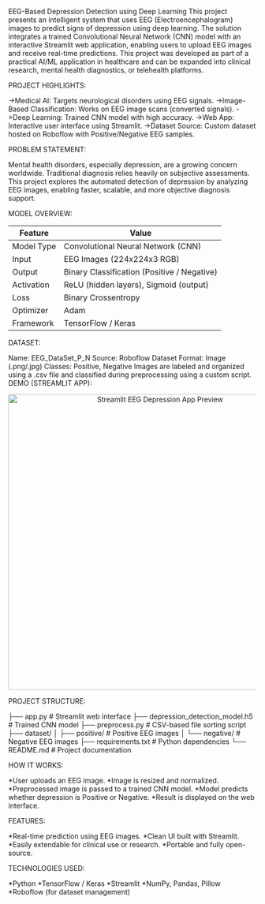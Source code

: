 EEG-Based Depression Detection using Deep Learning 
This project presents an intelligent system that uses EEG (Electroencephalogram) images to predict signs of depression using deep learning. The solution integrates a trained Convolutional Neural Network (CNN) model with an interactive Streamlit web application, enabling users to upload EEG images and receive real-time predictions.
This project was developed as part of a practical AI/ML application in healthcare and can be expanded into clinical research, mental health diagnostics, or telehealth platforms.

PROJECT HIGHLIGHTS:

->Medical AI: Targets neurological disorders using EEG signals.
->Image-Based Classification: Works on EEG image scans (converted signals).
->Deep Learning: Trained CNN model with high accuracy.
->Web App: Interactive user interface using Streamlit.
->Dataset Source: Custom dataset hosted on Roboflow with Positive/Negative EEG samples.

PROBLEM STATEMENT:

Mental health disorders, especially depression, are a growing concern worldwide. Traditional diagnosis relies heavily on subjective assessments. This project explores the automated detection of depression by analyzing EEG images, enabling faster, scalable, and more objective diagnosis support.

MODEL OVERVIEW:

| Feature        | Value                                       |
| -------------- | ------------------------------------------- |
| Model Type     | Convolutional Neural Network (CNN)          |
| Input          | EEG Images (224x224x3 RGB)                  |
| Output         | Binary Classification (Positive / Negative) |
| Activation     | ReLU (hidden layers), Sigmoid (output)      |
| Loss           | Binary Crossentropy                         |
| Optimizer      | Adam                                        |
| Framework      | TensorFlow / Keras                          |

DATASET:

Name: EEG_DataSet_P_N
Source: Roboflow Dataset
Format: Image (.png/.jpg)
Classes: Positive, Negative
Images are labeled and organized using a .csv file and classified during preprocessing using a custom script.
DEMO (STREAMLIT APP):
<p align="center"> <img src="https://i.imgur.com/w8JwjXJ.png" width="600" alt="Streamlit EEG Depression App Preview"> </p>

PROJECT STRUCTURE:

├── app.py                        # Streamlit web interface
├── depression_detection_model.h5 # Trained CNN model
├── preprocess.py                 # CSV-based file sorting script
├── dataset/
│   ├── positive/                 # Positive EEG images
│   └── negative/                 # Negative EEG images
├── requirements.txt              # Python dependencies
└── README.md                     # Project documentation

HOW IT WORKS:

*User uploads an EEG image.
*Image is resized and normalized.
*Preprocessed image is passed to a trained CNN model.
*Model predicts whether depression is Positive or Negative.
*Result is displayed on the web interface.

FEATURES:

*Real-time prediction using EEG images.
*Clean UI built with Streamlit.
*Easily extendable for clinical use or research.
*Portable and fully open-source.

TECHNOLOGIES USED:

*Python
*TensorFlow / Keras
*Streamlit
*NumPy, Pandas, Pillow
*Roboflow (for dataset management)








